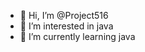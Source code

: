 - 👋 Hi, I’m @Project516
- 👀 I’m interested in java
- 🌱 I’m currently learning java

<!---
Project516/Project516 is a ✨ special ✨ repository because its `README.md` (this file) appears on your GitHub profile.
You can click the Preview link to take a look at your changes.
--->
